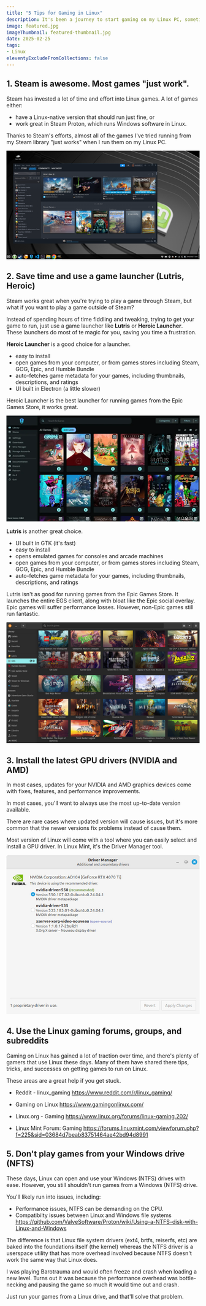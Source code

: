 ```yaml
---
title: "5 Tips for Gaming in Linux"
description: It's been a journey to start gaming on my Linux PC, sometimes it was easy, sometimes I spent hours try to get it to work. Here's 5 tips to get you gaming on Linux.
image: featured.jpg
imageThumbnail: featured-thumbnail.jpg
date: 2025-02-25
tags:
- Linux
eleventyExcludeFromCollections: false
---
```


## 1. Steam is awesome. Most games "just work". 
Steam has invested a lot of time and effort into Linux games. A lot of games either:
* have a Linux-native version that should run just fine, or
* work great in Steam Proton, which runs Windows software in Linux.

Thanks to Steam's efforts, almost all of the games I've tried running from my Steam library "just works" when I run them on my Linux PC.

[![Steam on Linux Mint](steam-linux-mint.png)](steam-linux-mint.png)

## 2. Save time and use a game launcher (Lutris, Heroic)
Steam works great when you're trying to play a game through Steam, but what if you want to play a game outside of Steam?

Instead of spending hours of time fiddling and tweaking, trying to get your game to run, just use a game launcher like **Lutris** or **Heroic Launcher**. These launchers do most of te magic for you, saving you time a frustration.

**Heroic Launcher** is a good choice for a launcher. 
* easy to install
* open games from your computer, or from games stores including Steam, GOG, Epic, and Humble Bundle
* auto-fetches game metadata for your games, including thumbnails, descriptions, and ratings
* UI built in Electron (a little slower)

Heroic Launcher is the best launcher for running games from the Epic Games Store, it works great.

[![Heroic Launcher](heroic-screenshot.png)](heroic-screenshot.png)

**Lutris** is another great choice.
* UI built in GTK (it's fast)
* easy to install
* opens emulated games for consoles and arcade machines
* open games from your computer, or from games stores including Steam, GOG, Epic, and Humble Bundle
* auto-fetches game metadata for your games, including thumbnails, descriptions, and ratings

Lutris isn't as good for running games from the Epic Games Store. It launches the entire EGS client, along with bloat like the Epic social overlay. Epic games will suffer performance losses. However, non-Epic games still run fantastic.

[![Lutris](lutris-screenshot.jpg)](lutris-screenshot.jpg)

## 3. Install the latest GPU drivers (NVIDIA and AMD)
In most cases, updates for your NVIDIA and AMD graphics devices come with fixes, features, and performance improvements. 

In most cases, you'll want to always use the most up-to-date version available.

There are rare cases where updated version will cause issues, but it's more common that the newer versions fix problems instead of cause them.

Most version of Linux will come with a tool where you can easily select and install a GPU driver. In Linux Mint, it's the Driver Manager tool.

[![Linux Mint Driver Manager](linux-mint-driver-manager.jpg)](linux-mint-driver-manager.jpg)

## 4. Use the Linux gaming forums, groups, and subreddits
Gaming on Linux has gained a lot of traction over time, and there's plenty of gamers that use Linux these days. Many of them have shared there tips, tricks, and successes on getting games to run on Linux. 

These areas are a great help if you get stuck.

* Reddit - linux_gaming
 https://www.reddit.com/r/linux_gaming/ 

* Gaming on Linux
 https://www.gamingonlinux.com/  

* Linux.org - Gaming
 https://www.linux.org/forums/linux-gaming.202/  

* Linux Mint Forum: Gaming 
 https://forums.linuxmint.com/viewforum.php?f=225&sid=03684d7beab83751464ae42bd94d8991  

## 5. Don't play games from your Windows drive (NFTS)
These days, Linux can open and use your Windows (NTFS) drives with ease. However, you still shouldn't run games from a Windows (NTFS) drive.

You'll likely run into issues, including:
* Performance issues, NTFS can be demanding on the CPU.
* Compatibilty issues between Linux and Windows file systems
 https://github.com/ValveSoftware/Proton/wiki/Using-a-NTFS-disk-with-Linux-and-Windows

The difference is that Linux file system drivers (ext4, brtfs, reiserfs, etc) are baked into the foundations itself (the kernel) whereas the NTFS driver is a userspace utility that has more overhead involved because NTFS doesn't work the same way that Linux does.

I was playing Barotrauma and would often freeze and crash when loading a new level. Turns out it was because the performance overhead was bottle-necking and pausing the game so much it would time out and crash.

Just run your games from a Linux drive, and that'll solve that problem.
